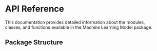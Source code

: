 # API Reference

This documentation provides detailed information about the modules, classes, and functions available in the Machine Learning Model package.

## Package Structure
